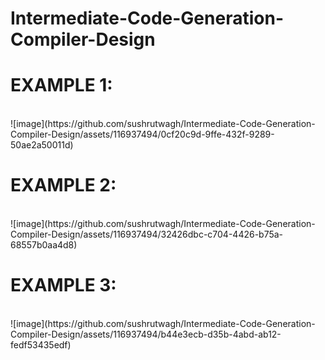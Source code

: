 # Intermediate-Code-Generation-Compiler-Design
<h1>EXAMPLE 1:</h1> <br>
![image](https://github.com/sushrutwagh/Intermediate-Code-Generation-Compiler-Design/assets/116937494/0cf20c9d-9ffe-432f-9289-50ae2a50011d) <br>
<h1>EXAMPLE 2:</h1> <br>
![image](https://github.com/sushrutwagh/Intermediate-Code-Generation-Compiler-Design/assets/116937494/32426dbc-c704-4426-b75a-68557b0aa4d8) <br>
<h1>EXAMPLE 3:</h1> <br>
![image](https://github.com/sushrutwagh/Intermediate-Code-Generation-Compiler-Design/assets/116937494/b44e3ecb-d35b-4abd-ab12-fedf53435edf) <br>
